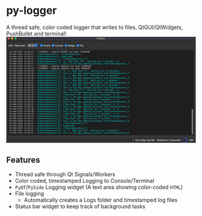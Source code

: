 # py-logger
A thread safe, color coded logger that writes to files, QtGUI/QtWidgets, PushBullet and terminal!
![screenshot.png](screenshot.png)

## Features
- Thread safe through Qt Signals/Workers
- Color coded, timestamped Logging to Console/Terminal
- `PyQT`/`PySide` Logging widget (A text area showing color-coded `HTML`)
- File logging
    - Automatically creates a Logs folder and timestamped log files
- Status bar widget to keep track of background tasks


